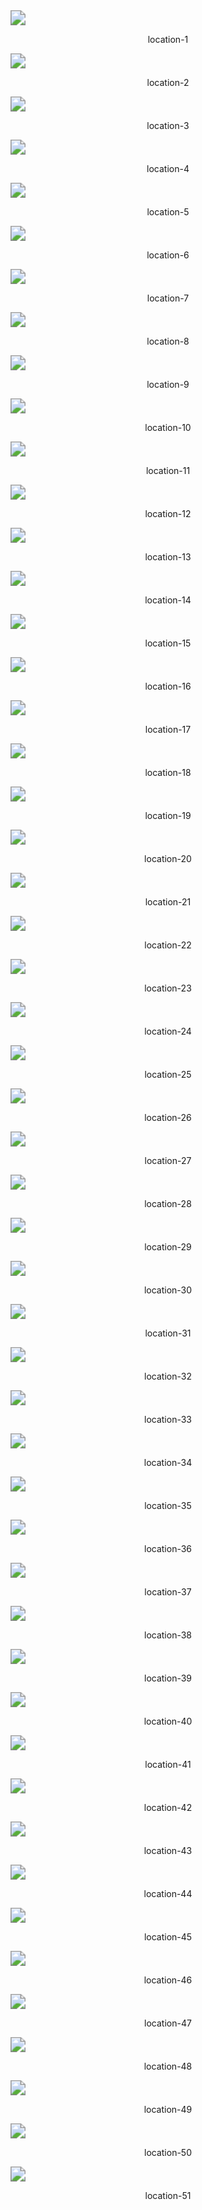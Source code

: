 <div><img src="D:\Code\BlueTooth\pos_bluetooth_matlab\Doc\img\temp-location-1\location-temp1.png" style="zoom:150%;" />
<p align="center">location-1</p></div>

<div><img src="D:\Code\BlueTooth\pos_bluetooth_matlab\Doc\img\temp-location-1\location-temp10.png" style="zoom:150%;" />
<p align="center">location-2</p></div>

<div><img src="D:\Code\BlueTooth\pos_bluetooth_matlab\Doc\img\temp-location-1\location-temp11.png" style="zoom:150%;" />
<p align="center">location-3</p></div>

<div><img src="D:\Code\BlueTooth\pos_bluetooth_matlab\Doc\img\temp-location-1\location-temp12.png" style="zoom:150%;" />
<p align="center">location-4</p></div>

<div><img src="D:\Code\BlueTooth\pos_bluetooth_matlab\Doc\img\temp-location-1\location-temp13.png" style="zoom:150%;" />
<p align="center">location-5</p></div>

<div><img src="D:\Code\BlueTooth\pos_bluetooth_matlab\Doc\img\temp-location-1\location-temp14.png" style="zoom:150%;" />
<p align="center">location-6</p></div>

<div><img src="D:\Code\BlueTooth\pos_bluetooth_matlab\Doc\img\temp-location-1\location-temp15.png" style="zoom:150%;" />
<p align="center">location-7</p></div>

<div><img src="D:\Code\BlueTooth\pos_bluetooth_matlab\Doc\img\temp-location-1\location-temp16.png" style="zoom:150%;" />
<p align="center">location-8</p></div>

<div><img src="D:\Code\BlueTooth\pos_bluetooth_matlab\Doc\img\temp-location-1\location-temp17.png" style="zoom:150%;" />
<p align="center">location-9</p></div>

<div><img src="D:\Code\BlueTooth\pos_bluetooth_matlab\Doc\img\temp-location-1\location-temp18.png" style="zoom:150%;" />
<p align="center">location-10</p></div>

<div><img src="D:\Code\BlueTooth\pos_bluetooth_matlab\Doc\img\temp-location-1\location-temp19.png" style="zoom:150%;" />
<p align="center">location-11</p></div>

<div><img src="D:\Code\BlueTooth\pos_bluetooth_matlab\Doc\img\temp-location-1\location-temp2.png" style="zoom:150%;" />
<p align="center">location-12</p></div>

<div><img src="D:\Code\BlueTooth\pos_bluetooth_matlab\Doc\img\temp-location-1\location-temp20.png" style="zoom:150%;" />
<p align="center">location-13</p></div>

<div><img src="D:\Code\BlueTooth\pos_bluetooth_matlab\Doc\img\temp-location-1\location-temp21.png" style="zoom:150%;" />
<p align="center">location-14</p></div>

<div><img src="D:\Code\BlueTooth\pos_bluetooth_matlab\Doc\img\temp-location-1\location-temp22.png" style="zoom:150%;" />
<p align="center">location-15</p></div>

<div><img src="D:\Code\BlueTooth\pos_bluetooth_matlab\Doc\img\temp-location-1\location-temp23.png" style="zoom:150%;" />
<p align="center">location-16</p></div>

<div><img src="D:\Code\BlueTooth\pos_bluetooth_matlab\Doc\img\temp-location-1\location-temp24.png" style="zoom:150%;" />
<p align="center">location-17</p></div>

<div><img src="D:\Code\BlueTooth\pos_bluetooth_matlab\Doc\img\temp-location-1\location-temp25.png" style="zoom:150%;" />
<p align="center">location-18</p></div>

<div><img src="D:\Code\BlueTooth\pos_bluetooth_matlab\Doc\img\temp-location-1\location-temp26.png" style="zoom:150%;" />
<p align="center">location-19</p></div>

<div><img src="D:\Code\BlueTooth\pos_bluetooth_matlab\Doc\img\temp-location-1\location-temp27.png" style="zoom:150%;" />
<p align="center">location-20</p></div>

<div><img src="D:\Code\BlueTooth\pos_bluetooth_matlab\Doc\img\temp-location-1\location-temp28.png" style="zoom:150%;" />
<p align="center">location-21</p></div>

<div><img src="D:\Code\BlueTooth\pos_bluetooth_matlab\Doc\img\temp-location-1\location-temp29.png" style="zoom:150%;" />
<p align="center">location-22</p></div>

<div><img src="D:\Code\BlueTooth\pos_bluetooth_matlab\Doc\img\temp-location-1\location-temp3.png" style="zoom:150%;" />
<p align="center">location-23</p></div>

<div><img src="D:\Code\BlueTooth\pos_bluetooth_matlab\Doc\img\temp-location-1\location-temp30.png" style="zoom:150%;" />
<p align="center">location-24</p></div>

<div><img src="D:\Code\BlueTooth\pos_bluetooth_matlab\Doc\img\temp-location-1\location-temp31.png" style="zoom:150%;" />
<p align="center">location-25</p></div>

<div><img src="D:\Code\BlueTooth\pos_bluetooth_matlab\Doc\img\temp-location-1\location-temp32.png" style="zoom:150%;" />
<p align="center">location-26</p></div>

<div><img src="D:\Code\BlueTooth\pos_bluetooth_matlab\Doc\img\temp-location-1\location-temp33.png" style="zoom:150%;" />
<p align="center">location-27</p></div>

<div><img src="D:\Code\BlueTooth\pos_bluetooth_matlab\Doc\img\temp-location-1\location-temp34.png" style="zoom:150%;" />
<p align="center">location-28</p></div>

<div><img src="D:\Code\BlueTooth\pos_bluetooth_matlab\Doc\img\temp-location-1\location-temp35.png" style="zoom:150%;" />
<p align="center">location-29</p></div>

<div><img src="D:\Code\BlueTooth\pos_bluetooth_matlab\Doc\img\temp-location-1\location-temp36.png" style="zoom:150%;" />
<p align="center">location-30</p></div>

<div><img src="D:\Code\BlueTooth\pos_bluetooth_matlab\Doc\img\temp-location-1\location-temp37.png" style="zoom:150%;" />
<p align="center">location-31</p></div>

<div><img src="D:\Code\BlueTooth\pos_bluetooth_matlab\Doc\img\temp-location-1\location-temp38.png" style="zoom:150%;" />
<p align="center">location-32</p></div>

<div><img src="D:\Code\BlueTooth\pos_bluetooth_matlab\Doc\img\temp-location-1\location-temp39.png" style="zoom:150%;" />
<p align="center">location-33</p></div>

<div><img src="D:\Code\BlueTooth\pos_bluetooth_matlab\Doc\img\temp-location-1\location-temp4.png" style="zoom:150%;" />
<p align="center">location-34</p></div>

<div><img src="D:\Code\BlueTooth\pos_bluetooth_matlab\Doc\img\temp-location-1\location-temp40.png" style="zoom:150%;" />
<p align="center">location-35</p></div>

<div><img src="D:\Code\BlueTooth\pos_bluetooth_matlab\Doc\img\temp-location-1\location-temp41.png" style="zoom:150%;" />
<p align="center">location-36</p></div>

<div><img src="D:\Code\BlueTooth\pos_bluetooth_matlab\Doc\img\temp-location-1\location-temp42.png" style="zoom:150%;" />
<p align="center">location-37</p></div>

<div><img src="D:\Code\BlueTooth\pos_bluetooth_matlab\Doc\img\temp-location-1\location-temp43.png" style="zoom:150%;" />
<p align="center">location-38</p></div>

<div><img src="D:\Code\BlueTooth\pos_bluetooth_matlab\Doc\img\temp-location-1\location-temp44.png" style="zoom:150%;" />
<p align="center">location-39</p></div>

<div><img src="D:\Code\BlueTooth\pos_bluetooth_matlab\Doc\img\temp-location-1\location-temp45.png" style="zoom:150%;" />
<p align="center">location-40</p></div>

<div><img src="D:\Code\BlueTooth\pos_bluetooth_matlab\Doc\img\temp-location-1\location-temp46.png" style="zoom:150%;" />
<p align="center">location-41</p></div>

<div><img src="D:\Code\BlueTooth\pos_bluetooth_matlab\Doc\img\temp-location-1\location-temp47.png" style="zoom:150%;" />
<p align="center">location-42</p></div>

<div><img src="D:\Code\BlueTooth\pos_bluetooth_matlab\Doc\img\temp-location-1\location-temp48.png" style="zoom:150%;" />
<p align="center">location-43</p></div>

<div><img src="D:\Code\BlueTooth\pos_bluetooth_matlab\Doc\img\temp-location-1\location-temp49.png" style="zoom:150%;" />
<p align="center">location-44</p></div>

<div><img src="D:\Code\BlueTooth\pos_bluetooth_matlab\Doc\img\temp-location-1\location-temp5.png" style="zoom:150%;" />
<p align="center">location-45</p></div>

<div><img src="D:\Code\BlueTooth\pos_bluetooth_matlab\Doc\img\temp-location-1\location-temp50.png" style="zoom:150%;" />
<p align="center">location-46</p></div>

<div><img src="D:\Code\BlueTooth\pos_bluetooth_matlab\Doc\img\temp-location-1\location-temp51.png" style="zoom:150%;" />
<p align="center">location-47</p></div>

<div><img src="D:\Code\BlueTooth\pos_bluetooth_matlab\Doc\img\temp-location-1\location-temp6.png" style="zoom:150%;" />
<p align="center">location-48</p></div>

<div><img src="D:\Code\BlueTooth\pos_bluetooth_matlab\Doc\img\temp-location-1\location-temp7.png" style="zoom:150%;" />
<p align="center">location-49</p></div>

<div><img src="D:\Code\BlueTooth\pos_bluetooth_matlab\Doc\img\temp-location-1\location-temp8.png" style="zoom:150%;" />
<p align="center">location-50</p></div>

<div><img src="D:\Code\BlueTooth\pos_bluetooth_matlab\Doc\img\temp-location-1\location-temp9.png" style="zoom:150%;" />
<p align="center">location-51</p></div>

